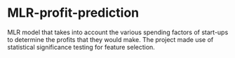 # MLR-profit-prediction
MLR model that takes into account the various spending factors of start-ups to determine the profits that they would make.
The project made use of statistical significance testing for feature selection.
